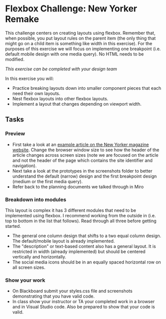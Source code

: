 # Flexbox Challenge: New Yorker Remake
This challenge centers on creating layouts using flexbox. Remember that, when possible, you put layout rules on the parent item (the only thing that might go on a child item is something like width in this exercise). For the purposes of this exercise we will focus on implementing one breakpoint (i.e. default mobile design with one media query). No HTML needs to be modified.

*This exercise can be completed with your design team*

In this exercise you will:
- Practice breaking layouts down into smaller component pieces that each need their own layouts.
- Nest flexbox layouts into other flexbox layouts.
- Implement a layout that changes depending on viewport width.

## Tasks
### Preview
- First take a look at an [example article on the New Yorker magazine website](https://www.newyorker.com/tech/annals-of-technology/how-beeple-crashed-the-art-world). Change the browser window size to see how the header of the article changes across screen sizes (note we are focused on the article and not the header of the page which contains the site identifier and navigation). 
- Next take a look at the prototypes in the screenshots folder to better understand the default (narrow) design and the first breakpoint design (medium or the first media query).
- Refer back to the planning documents we talked through in Miro

### Breakdown into modules
This layout is complex it has 3 different modules that need to be implemented using flexbox. I recommend working from the outside in (i.e. top to bottom in the list that follows). Read through all three before getting started.
- The general one column design that shifts to a two equal column design. The default/mobile layout is already implemented.
- The "description" or text-based content also has a general layout. It is restricted in width (already implemented) but should be centered vertically and horizontally.
- The social media icons should be in an equally spaced horizontal row on all screen sizes.

### Show your work
- On Blackboard submit your styles.css file and screenshots demonstrating that you have valid code.
- In class show your instructor or TA your completed work in a browser and in Visual Studio code. Also be prepared to show that your code is valid.

